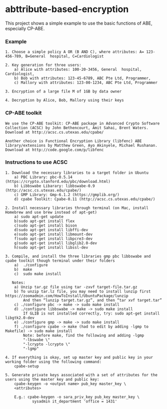 # abttribute-based-encryption

This project shows a simple example to use the basic functions of ABE, especially CP-ABE. 

### Example
	1. Choose a simple policy A OR (B AND C), where attributes: A= 123-456-789, B=General  hospital, C=Cardiologist 

	2. Key generation for three users: 
		a) Alice with attributes: 100-20-3456, General  hospital, Cardiologist, 
		b) Bob with attributes: 123-45-6789, ABC Pte Ltd, Programmer, 
		c) Mallory with attributes: 123-00-1234, ABC Pte Ltd, Programmer

	3. Encryption of a large file M of 1GB by data owner

	4. Decryption by Alice, Bob, Mallory using their keys

### CP-ABE toolkit
	We use the CP-ABE toolkit: CP-ABE package in Advanced Crypto Software Collection (ACSC) by John Bethencourt, Amit Sahai, Brent Waters. Download at http://acsc.cs.utexas.edu/cpabe/

	Another choice is Functional Encryption Library (libfenc) ABE library/extensions by Matthew Green, Ayo Akinyele, Michael Rushanan. Download at http://code.google.com/p/libfenc

### Instructions to use ACSC
	1. Download the necessary libraries to a target folder in Ubuntu 
		a) PBC Library: pbc-0.5.14 (https://crypto.stanford.edu/pbc/download.html)
		b) Libbswabe Libarary: libbswabe-0.9 (http://acsc.cs.utexas.edu/cpabe/)
		c) GMP Library: Gmp-6.1.2 (https://gmplib.org/)
		d) cpabe Toolkit: Cpabe-0.11 (http://acsc.cs.utexas.edu/cpabe/)

	2. Install necessary libraries through terminal (on Mac, install Homebrew and use brew instead of apt-get)
		a) sudo apt-get update
		b)sudo apt-get install flex
		c)sudo apt-get install bison
		d)sudo apt-get install libffi-dev
		e)sudo apt-get install libmount-dev
		f)sudo apt-get install libpcre3-dev
		g)sudo apt-get install libglib2.0-dev
		h)sudo apt-get install libssl-dev

	3. Compile, and install the three libraries gmp pbc libbswabe and cpabe toolkit though terminal under their folders
		a)	./configure
		b)	make
		c)	sudo make install

	   Notes:
		a) Unzip tar.gz file using tar -zxvf target-file.tar.gz
		b) To unzip tar.lz file, you may need to install lunzip first https://zoomadmin.com/HowToInstall/UbuntuPackage/lunzip 
			And then “lunzip target.tar.gz”, and then “tar xvf target.tar”
		c) ./configure pbc -> make -> sudo make install
		d) ./configure libbswabe -> make -> sudo make install
			If GLIB is not installed correctly, try: sudo apt-get install libgtk2.0-dev
		e) ./configure gmp -> make -> sudo make install
		f) ./configure cpabe -> make (had to edit by adding -lgmp to Makefile) -> sudo make install
			Note: before make, find the following and adding -lgmp
			"-lbswabe \"
			"-lcrypto -lcrypto \"
			"-lgmp"

	4. If everything is okay, set up master key and public key in your working folder using the following command: 
		cpabe-setup
	
	5. Generate private keys associated with a set of attributes for the users using the master key and public key:
		cpabe-keygen -o <output name> pub_key master_key \ 
 		<attributes>

 		E.g.: cpabe-keygen -o sara_priv_key pub_key master_key \
    			sysadmin it_department 'office = 1431'












